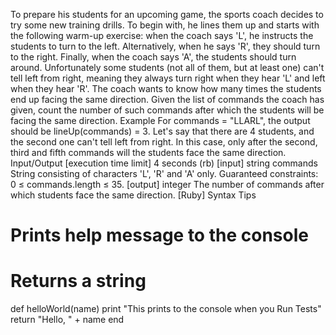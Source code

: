To prepare his students for an upcoming game, the sports coach decides to try some new training drills. To begin with, he lines them up and starts with the following warm-up exercise: when the coach says 'L', he instructs the students to turn to the left. Alternatively, when he says 'R', they should turn to the right. Finally, when the coach says 'A', the students should turn around.
Unfortunately some students (not all of them, but at least one) can't tell left from right, meaning they always turn right when they hear 'L' and left when they hear 'R'. The coach wants to know how many times the students end up facing the same direction.
Given the list of commands the coach has given, count the number of such commands after which the students will be facing the same direction.
Example
For commands = "LLARL", the output should be
lineUp(commands) = 3.
Let's say that there are 4 students, and the second one can't tell left from right. In this case, only after the second, third and fifth commands will the students face the same direction.
Input/Output
[execution time limit] 4 seconds (rb)
[input] string commands
String consisting of characters 'L', 'R' and 'A' only.
Guaranteed constraints:
0 ≤ commands.length ≤ 35.
[output] integer
The number of commands after which students face the same direction.
[Ruby] Syntax Tips
# Prints help message to the console
# Returns a string
def helloWorld(name)
    print "This prints to the console when you Run Tests"
    return "Hello, " + name
end
